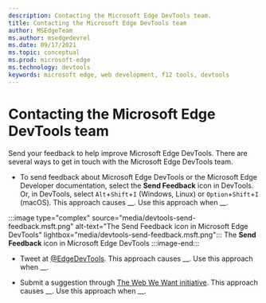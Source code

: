 ```yaml
---
description: Contacting the Microsoft Edge DevTools team.
title: Contacting the Microsoft Edge DevTools team
author: MSEdgeTeam
ms.author: msedgedevrel
ms.date: 09/17/2021
ms.topic: conceptual
ms.prod: microsoft-edge
ms.technology: devtools
keywords: microsoft edge, web development, f12 tools, devtools
---
```

# Contacting the Microsoft Edge DevTools team

Send your feedback to help improve Microsoft Edge DevTools.  There are several ways to get in touch with the Microsoft Edge DevTools team.

*  To send feedback about Microsoft Edge DevTools or the Microsoft Edge Developer documentation, select the **Send Feedback** icon in DevTools.  Or, in DevTools, select `Alt`+`Shift`+`I` (Windows, Linux) or `Option`+`Shift`+`I` (macOS).  This approach causes __.  Use this approach when __.

:::image type="complex" source="media/devtools-send-feedback.msft.png" alt-text="The Send Feedback icon in Microsoft Edge DevTools" lightbox="media/devtools-send-feedback.msft.png":::
   The **Send Feedback** icon in Microsoft Edge DevTools
:::image-end:::

*  Tweet at [@EdgeDevTools][PostTweetEdgeDevTools].  This approach causes __.  Use this approach when __.

*  Submit a suggestion through [The Web We Want initiative](../web-we-want/index.md).  This approach causes __.  Use this approach when __.


<!-- ====================================================================== -->
<!-- links -->
[PostTweetEdgeDevTools]: https://twitter.com/intent/tweet?text=@EdgeDevTools "@EdgeDevTools | Post a Tweet"
[EdgeDevToolsTwitterAccount]: https://twitter.com/EdgeDevTools "@EdgeDevTools Twitter account"
[GitHubMicrosoftDocsEdgeDeveloperNewIssue]: https://github.com/MicrosoftDocs/edge-developer/issues/new?title=[DevTools%20Docs%20Feedback] "New Issue - MicrosoftDocs/edge-developer - GitHub"
